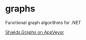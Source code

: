 # graphs
Functional graph algorithms for .NET

[Shields.Graphs on AppVeyor](https://ci.appveyor.com/project/timothy-shields/graphs)